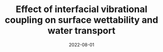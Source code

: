 ---
title: "Effect of interfacial vibrational coupling on surface wettability and water transport"
authors: Yechan Noh, Narayana R Aluru
collection: publications
category: manuscripts
permalink: /publication/2022-08-01-vibrational-coupling-wettability
date: 2022-08-01
venue: 'Physical Review E'
volume: 106
issue: 2
pages: 025106
publisher: American Physical Society
paperurl: 'https://journals.aps.org/pre/abstract/10.1103/PhysRevE.106.025106'
---
